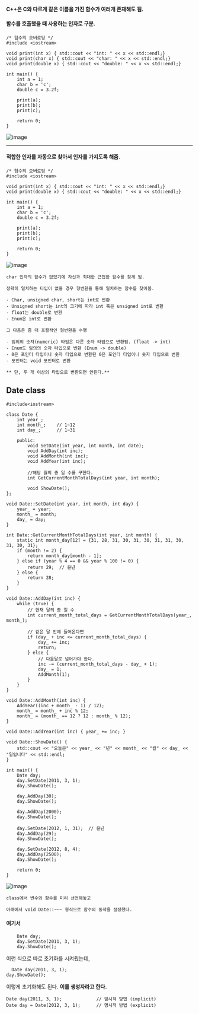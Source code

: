 #### C++은 C와 다르게 같은 이름을 가진 함수가 여러개 존재해도 됨.
#### 함수를 호출했을 때 사용하는 인자로 구분.

```
/* 험수의 오버로딩 */
#include <iostream>

void print(int x) { std::cout << "int: " << x << std::endl;}
void print(char x) { std::cout << "char: " << x << std::endl;}
void print(double x) { std::cout << "double: " << x << std::endl;}

int main() {
	int a = 1;
	char b = 'c';
	double c = 3.2f;

	print(a);
	print(b);
	print(c);

	return 0;
}
```

![image](https://github.com/UGeunJi/CPP/assets/84713532/52218c2c-8e89-4fbf-be94-9869ff97b6dd)

---

#### 적합한 인자를 자동으로 찾아서 인자를 가지도록 해줌.

```
/* 험수의 오버로딩 */
#include <iostream>

void print(int x) { std::cout << "int: " << x << std::endl;}
void print(double x) { std::cout << "double: " << x << std::endl;}

int main() {
	int a = 1;
	char b = 'c';
	double c = 3.2f;

	print(a);
	print(b);
	print(c);

	return 0;
}
```

![image](https://github.com/UGeunJi/CPP/assets/84713532/47b559b8-7d4d-4445-85b8-ca9f2b7717ca)

```
char 인자의 함수가 없었기에 자신과 최대한 근접한 함수를 찾게 됨.

정확히 일치하는 타입이 없을 경우 형변환을 통해 일치하는 함수를 찾아봄.

- Char, unsigned char, short는 int로 변환
- Unsigned short는 int의 크기에 따라 int 혹은 unsigned int로 변환
- float는 double로 변환
- Enum은 int로 변환

그 다음은 좀 더 포괄적인 형변환을 수행

- 임의의 숫자(numeric) 타입은 다른 숫자 타입으로 변환됨. (float -> int)
- Enum도 임의의 숫자 타입으로 변환 (Enum -> double)
- 0은 포인터 타입이나 숫자 타입으로 변환된 0은 포인터 타입이나 숫자 타입으로 변환
- 포인터는 void 포인터로 변환

** 단, 두 개 이상의 타입으로 변환되면 안된다.**
```

## Date class

```
#include<iostream>

class Date {
	int year_;
	int month_;    // 1~12
	int day_;      // 1~31

	public:
		void SetDate(int year, int month, int date);
		void AddDay(int inc);
		void AddMonth(int inc);
		void AddYear(int inc);

		//해당 월의 총 일 수를 구한다.
		int GetCurrentMonthTotalDays(int year, int month);

		void ShowDate();
};

void Date::SetDate(int year, int month, int day) {
	year_ = year;
	month_ = month;
	day_ = day;
}

int Date::GetCurrentMonthTotalDays(int year, int month) {
	static int month_day[12] = {31, 28, 31, 30, 31, 30, 31, 31, 30, 31, 30, 31};
	if (month != 2) {
		return month_day[month - 1];
	} else if (year % 4 == 0 && year % 100 != 0) {
		return 29;  // 윤년
	} else {
		return 28;
	}
}

void Date::AddDay(int inc) {
	while (true) {
		// 현재 달의 총 일 수
		int current_month_total_days = GetCurrentMonthTotalDays(year_, month_);

		// 같은 달 안에 들어온다면
		if (day_ + inc <= current_month_total_days) {
			day_ += inc;
			return;
		} else {
			// 다음달로 넘어가야 한다.
			inc -= (current_month_total_days - day_ + 1);
			day_ = 1;
			AddMonth(1);
		}
	}
}

void Date::AddMonth(int inc) {
	AddYear((inc + month_ - 1) / 12);
	month_ = month_ + inc % 12;
	month_ = (month_ == 12 ? 12 : month_ % 12);
}

void Date::AddYear(int inc) { year_ += inc; }

void Date::ShowDate() {
	std::cout << "오늘은" << year_ << "년" << month_ << "월" << day_ << "일입니다" << std::endl;
}

int main() {
	Date day;
	day.SetDate(2011, 3, 1);
	day.ShowDate();

	day.AddDay(30);
	day.ShowDate();

	day.AddDay(2000);
	day.ShowDate();

	day.SetDate(2012, 1, 31);  // 윤년
	day.AddDay(29);
	day.ShowDate();

	day.SetDate(2012, 8, 4);
	day.AddDay(2500);
	day.ShowDate();

	return 0;
}
```

![image](https://github.com/UGeunJi/CPP/assets/84713532/5cdb14a1-1c3a-4e25-9b2b-ae76556bdcbe)


```
class에서 변수와 함수를 미리 선언해놓고

아래에서 void Date::~~~ 형식으로 함수의 동작을 설정했다.
```

#### 여기서 

```
	Date day;
	day.SetDate(2011, 3, 1);
	day.ShowDate();
```

이런 식으로 따로 초기화를 시켜줬는데,

```
  Date day(2011, 3, 1);
day.ShowDate();
```

이렇게 초기화해도 된다.
**이를 생성자라고 한다.**

```
Date day(2011, 3, 1);             // 암시적 방법 (implicit)
Date day = Date(2012, 3, 1);      // 명시적 방법 (explicit)
```






